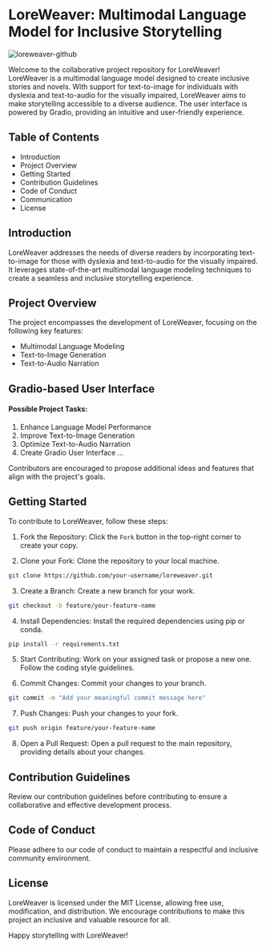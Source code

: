 # LoreWeaver: Multimodal Language Model for Inclusive Storytelling
![loreweaver-github](https://github.com/Basel-anaya/LoreWeaver/assets/81964452/5644db74-67d0-49f1-8362-3661c99361de)

Welcome to the collaborative project repository for LoreWeaver! LoreWeaver is a multimodal language model designed to create inclusive stories and novels. With support for text-to-image for individuals with dyslexia and text-to-audio for the visually impaired, LoreWeaver aims to make storytelling accessible to a diverse audience. The user interface is powered by Gradio, providing an intuitive and user-friendly experience.

## Table of Contents
- Introduction
- Project Overview
- Getting Started
- Contribution Guidelines
- Code of Conduct
- Communication
- License

## Introduction
LoreWeaver addresses the needs of diverse readers by incorporating text-to-image for those with dyslexia and text-to-audio for the visually impaired. It leverages state-of-the-art multimodal language modeling techniques to create a seamless and inclusive storytelling experience.

## Project Overview
The project encompasses the development of LoreWeaver, focusing on the following key features:

- Multimodal Language Modeling
- Text-to-Image Generation
- Text-to-Audio Narration

## Gradio-based User Interface
#### Possible Project Tasks:
1. Enhance Language Model Performance
2. Improve Text-to-Image Generation
3. Optimize Text-to-Audio Narration
4. Create Gradio User Interface
...

Contributors are encouraged to propose additional ideas and features that align with the project's goals.

## Getting Started
To contribute to LoreWeaver, follow these steps:

1. Fork the Repository: Click the `Fork` button in the top-right corner to create your copy.

2. Clone your Fork: Clone the repository to your local machine.

```bash
git clone https://github.com/your-username/loreweaver.git
```
3. Create a Branch: Create a new branch for your work.

```bash
git checkout -b feature/your-feature-name
```
4. Install Dependencies: Install the required dependencies using pip or conda.

```bash
pip install -r requirements.txt
```
5. Start Contributing: Work on your assigned task or propose a new one. Follow the coding style guidelines.

6. Commit Changes: Commit your changes to your branch.

```bash
git commit -m "Add your meaningful commit message here"
```
7. Push Changes: Push your changes to your fork.

```bash
git push origin feature/your-feature-name
```

8. Open a Pull Request: Open a pull request to the main repository, providing details about your changes.


## Contribution Guidelines
Review our contribution guidelines before contributing to ensure a collaborative and effective development process.

## Code of Conduct
Please adhere to our code of conduct to maintain a respectful and inclusive community environment.

## License
LoreWeaver is licensed under the MIT License, allowing free use, modification, and distribution. We encourage contributions to make this project an inclusive and valuable resource for all.

Happy storytelling with LoreWeaver!
